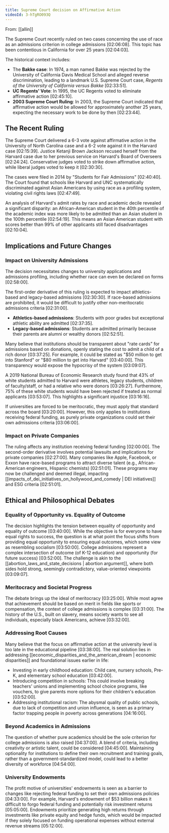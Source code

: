 ```yaml
---
title: Supreme Court decision on Affirmative Action
videoId: 3-hTgRO093Q
---
```


From: [[allin]] <br/> 

The Supreme Court recently ruled on two cases concerning the use of race as an admissions criterion in college admissions <a class="yt-timestamp" data-t="02:06:08">[02:06:08]</a>. This topic has been contentious in California for over 25 years <a class="yt-timestamp" data-t="02:04:03">[02:04:03]</a>.

The historical context includes:
*   The **Bakke case**: In 1974, a man named Bakke was rejected by the University of California Davis Medical School and alleged reverse discrimination, leading to a landmark U.S. Supreme Court case, *Regents of the University of California versus Bakke* <a class="yt-timestamp" data-t="02:33:51">[02:33:51]</a>.
*   **UC Regents' Vote**: In 1995, the UC Regents voted to eliminate affirmative action <a class="yt-timestamp" data-t="02:45:10">[02:45:10]</a>.
*   **2003 Supreme Court Ruling**: In 2003, the Supreme Court indicated that affirmative action would be allowed for approximately another 25 years, expecting the necessary work to be done by then <a class="yt-timestamp" data-t="02:23:44">[02:23:44]</a>.

## The Recent Ruling
The Supreme Court delivered a 6-3 vote against affirmative action in the University of North Carolina case and a 6-2 vote against it in the Harvard case <a class="yt-timestamp" data-t="02:15:39">[02:15:39]</a>. Justice Ketanji Brown Jackson recused herself from the Harvard case due to her previous service on Harvard's Board of Overseers <a class="yt-timestamp" data-t="02:24:24">[02:24:24]</a>. Conservative judges voted to strike down affirmative action, while liberal judges voted to keep it <a class="yt-timestamp" data-t="02:30:30">[02:30:30]</a>.

The cases were filed in 2014 by "Students for Fair Admissions" <a class="yt-timestamp" data-t="02:40:40">[02:40:40]</a>. The Court found that schools like Harvard and UNC systematically discriminated against Asian Americans by using race as a profiling system, violating civil rights laws <a class="yt-timestamp" data-t="02:47:49">[02:47:49]</a>.

An analysis of Harvard's admit rates by race and academic decile revealed a significant disparity: an African-American student in the 40th percentile of the academic index was more likely to be admitted than an Asian student in the 100th percentile <a class="yt-timestamp" data-t="02:54:19">[02:54:19]</a>. This means an Asian American student with scores better than 99% of other applicants still faced disadvantages <a class="yt-timestamp" data-t="02:10:04">[02:10:04]</a>.

## Implications and Future Changes

### Impact on University Admissions
The decision necessitates changes to university applications and admissions profiling, including whether race can even be declared on forms <a class="yt-timestamp" data-t="02:58:00">[02:58:00]</a>.

The first-order derivative of this ruling is expected to impact athletics-based and legacy-based admissions <a class="yt-timestamp" data-t="02:30:30">[02:30:30]</a>. If race-based admissions are prohibited, it would be difficult to justify other non-meritocratic admissions criteria <a class="yt-timestamp" data-t="02:31:00">[02:31:00]</a>.
*   **Athletics-based admissions**: Students with poor grades but exceptional athletic ability are admitted <a class="yt-timestamp" data-t="02:37:35">[02:37:35]</a>.
*   **Legacy-based admissions**: Students are admitted primarily because their parents are alumni or wealthy donors <a class="yt-timestamp" data-t="02:52:51">[02:52:51]</a>.

Many believe that institutions should be transparent about "rate cards" for admissions based on donations, openly stating the cost to admit a child of a rich donor <a class="yt-timestamp" data-t="03:37:25">[03:37:25]</a>. For example, it could be stated as "$50 million to get into Stanford" or "$80 million to get into Harvard" <a class="yt-timestamp" data-t="03:40:00">[03:40:00]</a>. This transparency would expose the hypocrisy of the system <a class="yt-timestamp" data-t="03:09:07">[03:09:07]</a>.

A 2019 National Bureau of Economic Research study found that 43% of white students admitted to Harvard were athletes, legacy students, children of faculty/staff, or had a relative who were donors <a class="yt-timestamp" data-t="03:26:27">[03:26:27]</a>. Furthermore, 75% of these white students would have been rejected if treated as normal applicants <a class="yt-timestamp" data-t="03:53:07">[03:53:07]</a>. This highlights a significant injustice <a class="yt-timestamp" data-t="03:16:16">[03:16:16]</a>.

If universities are forced to be meritocratic, they must apply that standard across the board <a class="yt-timestamp" data-t="03:20:00">[03:20:00]</a>. However, this only applies to institutions receiving federal funding, as purely private organizations could set their own admissions criteria <a class="yt-timestamp" data-t="03:06:00">[03:06:00]</a>.

### Impact on Private Companies
The ruling affects any institution receiving federal funding <a class="yt-timestamp" data-t="02:00:00">[02:00:00]</a>. The second-order derivative involves potential lawsuits and implications for private companies <a class="yt-timestamp" data-t="02:27:00">[02:27:00]</a>. Many companies like Apple, Facebook, or Exxon have race-based programs to attract diverse talent (e.g., African-American engineers, Hispanic chemists) <a class="yt-timestamp" data-t="02:51:01">[02:51:01]</a>. These programs may now be challenged and deemed illegal, impacting [[impacts_of_dei_initiatives_on_hollywood_and_comedy | DEI initiatives]] and ESG criteria <a class="yt-timestamp" data-t="02:51:01">[02:51:01]</a>.

## Ethical and Philosophical Debates

### Equality of Opportunity vs. Equality of Outcome
The decision highlights the tension between equality of opportunity and equality of outcome <a class="yt-timestamp" data-t="03:40:00">[03:40:00]</a>. While the objective is for everyone to have equal rights to success, the question is at what point the focus shifts from providing equal opportunity to ensuring equal outcomes, which some view as resembling socialism <a class="yt-timestamp" data-t="03:50:00">[03:50:00]</a>. College admissions represent a complex intersection of outcome (of K-12 education) and opportunity (for future success) <a class="yt-timestamp" data-t="03:52:00">[03:52:00]</a>. The challenge is akin to the [[abortion_laws_and_state_decisions | abortion argument]], where both sides hold strong, seemingly contradictory, value-oriented viewpoints <a class="yt-timestamp" data-t="03:09:07">[03:09:07]</a>.

### Meritocracy and Societal Progress
The debate brings up the ideal of meritocracy <a class="yt-timestamp" data-t="03:25:00">[03:25:00]</a>. While most agree that achievement should be based on merit in fields like sports or compensation, the context of college admissions is complex <a class="yt-timestamp" data-t="03:31:00">[03:31:00]</a>. The history of the U.S., built on slavery, means society wants to see all individuals, especially black Americans, achieve <a class="yt-timestamp" data-t="03:32:00">[03:32:00]</a>.

### Addressing Root Causes
Many believe that the focus on affirmative action at the university level is too late in the educational pipeline <a class="yt-timestamp" data-t="03:38:00">[03:38:00]</a>. The real solution lies in addressing [[economic_disparities_and_the_american_dream | economic disparities]] and foundational issues earlier in life:
*   Investing in early childhood education: Child care, nursery schools, Pre-K, and elementary school education <a class="yt-timestamp" data-t="03:42:00">[03:42:00]</a>.
*   Introducing competition in schools: This could involve breaking teachers' unions and implementing school choice programs, like vouchers, to give parents more options for their children's education <a class="yt-timestamp" data-t="03:52:00">[03:52:00]</a>.
*   Addressing institutional racism: The abysmal quality of public schools, due to lack of competition and union influence, is seen as a primary factor trapping people in poverty across generations <a class="yt-timestamp" data-t="04:16:00">[04:16:00]</a>.

### Beyond Academics in Admissions
The question of whether pure academics should be the sole criterion for college admissions is also raised <a class="yt-timestamp" data-t="04:37:00">[04:37:00]</a>. A blend of criteria, including creativity or artistic talent, could be considered <a class="yt-timestamp" data-t="04:45:00">[04:45:00]</a>. Maintaining optionality for institutions to define their own recruitment and training goals, rather than a government-standardized model, could lead to a better diversity of workforce <a class="yt-timestamp" data-t="04:54:00">[04:54:00]</a>.

### University Endowments
The profit motive of universities' endowments is seen as a barrier to changes like rejecting federal funding to set their own admissions policies <a class="yt-timestamp" data-t="04:33:00">[04:33:00]</a>. For example, Harvard's endowment of $53 billion makes it difficult to forgo federal funding and potentially risk investment returns <a class="yt-timestamp" data-t="05:05:00">[05:05:00]</a>. Endowments prioritize generating high returns through investments like private equity and hedge funds, which would be impacted if they solely focused on funding operational expenses without external revenue streams <a class="yt-timestamp" data-t="05:12:00">[05:12:00]</a>.